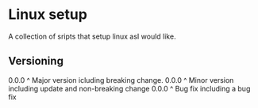 # Linux setup
A collection of sripts that setup linux asI would like.

## Versioning
0.0.0
^ Major version icluding breaking change.
0.0.0
  ^ Minor version including update and non-breaking change
0.0.0
    ^ Bug fix including a bug fix